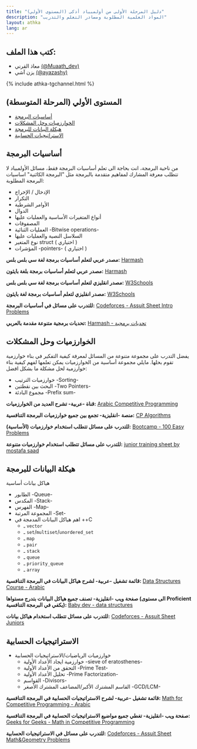 ```yaml
---
title: "دليل المرحلة الأولى من أولمبياد أذكى (المستوى الأولي)"
description: "المواد العلمية المطلوبة ومصادر التعلم والتدريب"
layout: athka
lang: ar
---
```


<h2>كتب هذا الملف:</h2>
<ul>
    <li>معاذ القرني <a href="https://twitter.com/Muaath_dev" target="_blank">(@Muaath_dev)</a></li>
    <li>يزن آشي <a href="https://twitter.com/ayazashy" target="_blank">(@ayazashy)</a></li>
</ul>

{% include athka-tgchannel.html %}

## المستوى الأولي (المرحلة المتوسطة)
- [أساسيات البرمجة](#أساسيات-البرمجة)
- [الخوارزميات وحل المشكلات](#الخوارزميات-وحل-المشكلات)
- [هيكلة البيانات للبرمجة](#هيكلة-البيانات-للبرمجة)
- [الاستراتيجيات الحسابية](#الاستراتيجيات-الحسابية)

<a id="أساسيات-البرمجة"></a>
## أساسيات البرمجة
من ناحية البرمجة، انت بحاجة الى تعلم أساسيات البرمجة فقط، مسائل الأولمبياد لا تتطلب معرفة المشارك لمفاهيم متقدمة بالبرمجة مثل "البرمجة الكائنية"
اساسيات البرمجة المطلوبة: 
- الإدخال / الإخراج
- التكرار
- الأوامر الشرطية
- الدوال 
- أنواع المتغيرات الأساسية والعمليات عليها
- المصفوفات
- العمليات الثنائية -Bitwise operations-
- السلاسل النصية والعمليات عليها
- نوع المتغير struct ( اختياري ) 
- المؤشرات -pointers- ( اختياري )

**مصدر عربي لتعلم أساسيات برمجة لغة سي بلس بلس:** [Harmash](https://harmash.com/tutorials/cplusplus/overview)

**مصدر عربي لتعلم أساسيات برمجة بلغة بايثون:** [Harmash](https://harmash.com/tutorials/python/overview)

**مصدر انقليزي لتعلم أساسيات برمجة لغة سي بلس بلس:** [W3Schools](https://www.w3schools.com/cpp/)

**مصدر انقليزي لتعلم أساسيات برمجة لغة بايثون:** [W3Schools](https://www.w3schools.com/python/)

**للتدرب على مسائل في أساسيات البرمجة:** [Codeforces - Assuit Sheet Intro Problems](https://codeforces.com/group/MWSDmqGsZm/contest/219158)

**تحديات برمجية متنوعة مقدمة بالعربي:** [Harmash - تحديات برمجية](https://harmash.com/tutorials/algorithms-and-data-structure/overview)



<a id="الخوارزميات-وحل-المشكلات"></a>
## الخوارزميات وحل المشكلات
يفضل التدرب على مجموعة متنوعة من المسائل لمعرفة كيفية التفكير في بناء خوارزمية تقوم بحلها.
مايلي مجموعة أساسية من الخوارزميات يمكن تعلمها لفهم كيفية بناء خوارزمية لحل مشكلة ما بشكل افضل:
- خوارزميات الترتيب -Sorting-
- البحث بين نقطتين -Two Pointers-
- مجموع البادئة -Prefix sum-

**قناة -عربية- تشرح العديد من الخوارزميات:** [Arabic Competitive Programming](https://www.youtube.com/@ArabicCompetitiveProgramming/playlists)

**منصة -انقليزية- تجمع بين جميع خوارزميات البرمجة التنافسية:** [CP Algorithms](https://cp-algorithms.com/index.html)

**للتدرب على مسائل تتطلب استخدام خوارزميات (الأساسية):** [Bootcamp - 100 Easy Problems](https://codeforces.com/group/yg7WhsFsAp/contests)

**للتدرب على مسائل تتطلب استخدام خوارزميات متنوعة:** [junior training sheet by mostafa saad](https://docs.google.com/spreadsheets/d/1iJZWP2nS_OB3kCTjq8L6TrJJ4o-5lhxDOyTaocSYc-k/edit#gid=123190759)


<a id="هيكلة-البيانات-للبرمجة"></a>
## هيكلة البيانات للبرمجة
هياكل بيانات أساسية
  - الطابور -Queue-
  - المكدس -Stack-
  - الفهرس -Map-
  - المجموعة المرتبة -Set-
- اهم هياكل البيانات المدمجة في ++C
  - ـ `vector`
  - ـ `set`/`multiset`/`unordered_set`
  - ـ `map`
  - ـ `pair`
  - ـ `stack`
  - ـ `queue`
  - ـ `priority_queue`
  - ـ `array`

**قائمة تشغيل -عربية- لشرح هياكل البيانات في البرمجة التنافسية:** [Data Structures Course - Arabic](https://www.youtube.com/playlist?list=PLCInYL3l2AajqOUW_2SwjWeMwf4vL4RSp)

**صفحة ويب -انقليزية- تصنف جميع هياكل البيانات بتدرج مستواها (الى مستوى Proficient يكفي في البرمجة التنافسية):** [Baby dev - data structures](https://byby.dev/data-structures)

**للتدرب على مسائل تتطلب استخدام هياكل بيانات:** [Codeforces - Assuit Sheet Juniors](https://codeforces.com/group/c3FDl9EUi9/contests)

<a id="الاستراتيجيات-الحسابية"></a>
## الاستراتيجيات الحسابية
- خوارزميات الرياضيات/الاستراتيجيات الحسابية
  - خوارزمية ايجاد الأعداد الأولية -sieve of eratosthenes-
  - التحقق من الأعداد الأولية -Prime Test-
  - تحليل الأعداد الأولية -Prime Factorization-
  - القواسم -Divisors-
  - القاسم المشترك الأكبر/المضاعف المشترك الأصغر -GCD/LCM-

**قائمة تشغيل -عربية- لشرح الاستراتيجيات الحسابية في البرمجة التنافسية:** [Math for Competitive Programming - Arabic](https://www.youtube.com/playlist?list=PLPt2dINI2MIY7l5zyFd1W28rei3b-AXaJ)

**صفحة ويب -انقليزية- تغطي جميع مواضيع الاستراتيجيات الحسابية في البرمجة التنافسية:** [Geeks for Geeks - Math in Competitive Programming](https://www.geeksforgeeks.org/math-in-competitive-programming/)

**للتدرب على مسائل في الاستراتيجيات الحسابية:** [Codeforces - Assuit Sheet Math&Geometry Problems](https://codeforces.com/group/MWSDmqGsZm/contest/223338)
